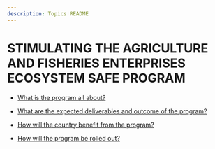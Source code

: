 ```yaml
---
description: Topics README
---
```


# STIMULATING THE AGRICULTURE AND FISHERIES ENTERPRISES ECOSYSTEM SAFE PROGRAM


 - [What is the program all about?](/other-priority-programs-and-projects/stimulating-the-agriculture-and-fisheries-enterprises-ecosystem-safe-program/what-is-the-program-all-about.html)
    
 - [What are the expected deliverables and outcome of the program?](/other-priority-programs-and-projects/stimulating-the-agriculture-and-fisheries-enterprises-ecosystem-safe-program/what-are-the-expected-deliverables-and-outcome-of-the-program.html)
    
 - [How will the country benefit from the program?](/other-priority-programs-and-projects/stimulating-the-agriculture-and-fisheries-enterprises-ecosystem-safe-program/how-will-the-country-benefit-from-the-program.html)
    
 - [How will the program be rolled out?](/other-priority-programs-and-projects/stimulating-the-agriculture-and-fisheries-enterprises-ecosystem-safe-program/how-will-the-program-be-rolled-out.html)
    
